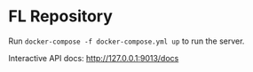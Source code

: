 # FL Repository

Run `docker-compose -f docker-compose.yml up` to run the server.

Interactive API docs: http://127.0.0.1:9013/docs

